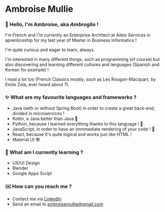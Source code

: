 # Ambroise Mullie

### 👋 Hello, I'm Ambroise, aka *Ambroglio* !

I'm French and I'm currently an Enterprise Architect at Adeo Services in aprenticeship for my last year of Master in Business Informatics !

I'm quite curious and eager to learn, always.

I'm interested in many different things, such as programming (of course) but also discovering and learning different cultures and languages (Spanish and Korean for example) ! 

I read a lot too (French Classics mostly, such as Les Rougon-Macquart, by Emile Zola, ever heard about ?).

### ✨ What are my favourite languages and frameworks ?

- Java (with or without Spring Boot) in order to create a great back-end, divided in microservices !
- Kotlin, a Java better than Java 💯
- Python, because I learned everything thanks to this language ! 🚀
- JavaScript, in order to have an immmediate rendering of your code ! 🎨
- React, because it's quite logical and works just like HTML !
- Material UI 😎

### 🌱 What am I currently learning ?

- UX/UI Design
- Blender
- Google Apps Script

### ✉️ How can you reach me ?

- Contact me via [LinkedIn](https://www.linkedin.com/in/ambroisemullie/)
- Send an email to ambroisemullie@gmail.com
